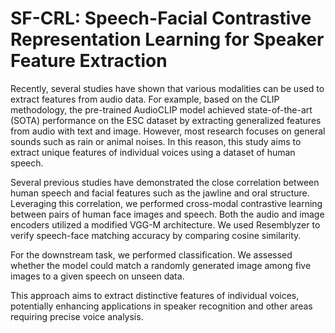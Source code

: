 # SF-CRL: Speech-Facial Contrastive Representation Learning for Speaker Feature Extraction

Recently, several studies have shown that various modalities can be used to extract features from audio data. For example, based on the CLIP methodology, the pre-trained AudioCLIP model achieved state-of-the-art (SOTA) performance on the ESC dataset by extracting generalized features from audio with text and image. However, most research focuses on general sounds such as rain or animal noises. In this reason, this study aims to extract unique features of individual voices using a dataset of human speech.

Several previous studies have demonstrated the close correlation between human speech and facial features such as the jawline and oral structure. Leveraging this correlation, we performed cross-modal contrastive learning between pairs of human face images and speech. Both the audio and image encoders utilized a modified VGG-M architecture. We used Resemblyzer to verify speech-face matching accuracy by comparing cosine similarity.

For the downstream task, we performed classification. We assessed whether the model could match a randomly generated image among five images to a given speech on unseen data.

This approach aims to extract distinctive features of individual voices, potentially enhancing applications in speaker recognition and other areas requiring precise voice analysis.
